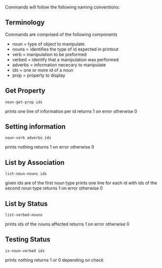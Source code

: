 
Commands will follow the following naming conventions:

Terminology
-----------
Commands are comprised of the following components

 - noun = type of object to manipulate
 - nouns = identifies the type of id expected in printout
 - verb = manipulation to be preformed
 - verbed = identify that a manipulation was performed
 - adverbs = information nececary to manipulate
 - ids = one or more id of a noun
 - prop = property to display


Get Property
------------

	noun-get-prop ids

prints one line of information per id
returns 1 on error otherwise 0


Setting information
-------------------

	noun-verb adverbs ids

prints nothing
returns 1 on error otherwise 0


List by Association
-------------------

	list-noun-nouns ids

given ids are of the first noun type
prints one line for each id with ids of the second noun type
returns 1 on error otherwise 0


List by Status
--------------

	list-verbed-nouns

prints ids of the nouns affected
returns 1 on error otherwise 0


Testing Status
--------------

	is-noun-verbed ids

prints nothing
returns 1 or 0 depending on check




